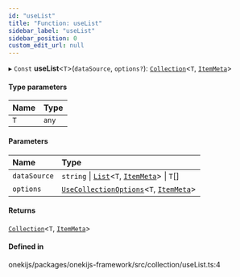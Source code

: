 ```yaml
---
id: "useList"
title: "Function: useList"
sidebar_label: "useList"
sidebar_position: 0
custom_edit_url: null
---
```


▸ `Const` **useList**<`T`\>(`dataSource`, `options?`): [`Collection`](../types/Collection.md)<`T`, [`ItemMeta`](../types/ItemMeta.md)\>

#### Type parameters

| Name | Type |
| :------ | :------ |
| `T` | `any` |

#### Parameters

| Name | Type |
| :------ | :------ |
| `dataSource` | `string` \| [`List`](../types/List.md)<`T`, [`ItemMeta`](../types/ItemMeta.md)\> \| `T`[] |
| `options` | [`UseCollectionOptions`](../interfaces/UseCollectionOptions.md)<`T`, [`ItemMeta`](../types/ItemMeta.md)\> |

#### Returns

[`Collection`](../types/Collection.md)<`T`, [`ItemMeta`](../types/ItemMeta.md)\>

#### Defined in

onekijs/packages/onekijs-framework/src/collection/useList.ts:4
